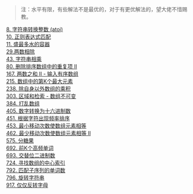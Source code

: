 > 注：水平有限，有些解法不是最优的，对于有更优解法的，望大佬不惜赐教。 

[8. 字符串转换整数 (atoi)](8.md)<br>
[10. 正则表达式匹配](../剑指offer/正则表达式匹配.md)<br>[11. 盛最多水的容器](11.md)<br>[29.两数相除](29.md)<br>[43. 字符串相乘](43.md)<br>
[80. 删除排序数组中的重复项 II](80.md)<br>
[167. 两数之和 II - 输入有序数组](167.md)<br>
[215. 数组中的第K个最大元素](215.md)<br>
[238. 除自身以外数组的乘积](238.md)<br>
[303. 区域和检索 - 数组不可变](303.md)<br>
[384. 打乱数组](384.md)<br>
[405. 数字转换为十六进制数](405.md)<br>
[451. 根据字符出现频率排序](451.md)<br>
[453. 最小移动次数使数组元素相等](453.md)<br>
[462. 最少移动次数使数组元素相等 II](462.md)<br>
[575. 分糖果](575.md)<br>
[692. 前K个高频单词](692.md)<br>
[693. 交替位二进制数](693.md)<br>
[724. 寻找数组的中心索引](724.md)<br>
[792. 匹配子序列的单词数](792.md)<br>
[796. 旋转字符串](796.md)<br>
[917. 仅仅反转字母](917.md)<br>